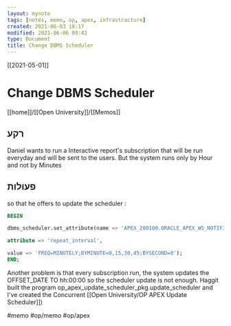 ```yaml
---
layout: mynote
tags: [notes, memo, op, apex, infrastracture] 
created: 2021-06-03 18:17
modified: 2021-06-06 09:42
type: Document
title: Change DBMS Scheduler
---
```


[[2021-05-01]]
# Change DBMS Scheduler


[[home]]/[[Open University]]/[[Memos]]

## רקע
Daniel wants to run a Interactive report's subscription that will be run everyday and  will be sent to the users. But the system runs only by Hour and not by Minutes

## פעולות

 so that he offers to update the scheduler : 
 ```sql
BEGIN          

dbms_scheduler.set_attribute(name => 'APEX_200100.ORACLE_APEX_WS_NOTIFICATIONS',

 attribute => 'repeat_interval',

 value => 'FREQ=MINUTELY;BYMINUTE=0,15,30,45;BYSECOND=0');
 END;
```
Another problem is that every subscription run, the system updates the OFFSET_DATE TO hh:00:00  so the scheduler update is not enough. 
Haggit built the program op\_apex\_update\_scheduler\_pkg.update\_scheduler
and I've created the Concurrent [[Open University/OP APEX Update Scheduler]])
 

#memo 
#op/memo
#op/apex 





